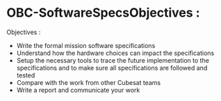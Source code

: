 # OBC-SoftwareSpecsObjectives :

Objectives :
- Write the formal mission software specifications
- Understand how the hardware choices can impact the specifications
- Setup the necessary tools to trace the future implementation to the specifications and to make sure all specifications are followed and tested
- Compare with the work from other Cubesat teams
- Write a report and communicate your work